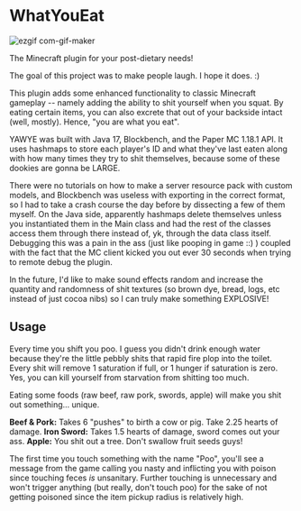 # WhatYouEat

![ezgif com-gif-maker](https://user-images.githubusercontent.com/86586065/150668227-db59ba2f-f06f-486e-8ef2-8494e4fecd63.gif)


The Minecraft plugin for your post-dietary needs!

The goal of this project was to make people laugh. I hope it does. :)

This plugin adds some enhanced functionality to classic Minecraft gameplay -- namely adding the ability to shit yourself when you squat. By eating certain items, you can also excrete that out of your backside intact (well, mostly). Hence, "you are what you eat".

YAWYE was built with Java 17, Blockbench, and the Paper MC 1.18.1 API. It uses hashmaps to store each player's ID and what they've last eaten along with how many times they try to shit themselves, because some of these dookies are gonna be LARGE.

There were no tutorials on how to make a server resource pack with custom models, and Blockbench was useless with exporting in the correct format, so I had to take a crash course the day before by dissecting a few of them myself. On the Java side, apparently hashmaps delete themselves unless you instantiated them in the Main class and had the rest of the classes access them through there instead of, yk, through the data class itself. Debugging this was a pain in the ass (just like pooping in game ::) ) coupled with the fact that the MC client kicked you out ever 30 seconds when trying to remote debug the plugin.

In the future, I'd like to make sound effects random and increase the quantity and randomness of shit textures (so brown dye, bread, logs, etc instead of just cocoa nibs) so I can truly make something EXPLOSIVE!

## Usage
Every time you shift you poo. I guess you didn't drink enough water because they're the little pebbly shits that rapid fire plop into the toilet. Every shit will remove 1 saturation if full, or 1 hunger if saturation is zero. Yes, you can kill yourself from starvation from shitting too much.

Eating some foods (raw beef, raw pork, swords, apple) will make you shit out something... unique.

**Beef & Pork:** Takes 6 "pushes" to birth a cow or pig. Take 2.25 hearts of damage.
**Iron Sword:** Takes 1.5 hearts of damage, sword comes out your ass.
**Apple:** You shit out a tree. Don't swallow fruit seeds guys!

The first time you touch something with the name "Poo", you'll see a message from the game calling you nasty and inflicting you with poison since touching feces *is* unsanitary. Further touching is unnecessary and won't trigger anything (but really, don't touch poo) for the sake of not getting poisoned since the item pickup radius is relatively high.
